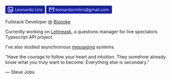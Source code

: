 [<img src="https://github.com/leonardormlins/leonardormlins/blob/main/Linkedin.png" alt="drawing" height="25"/>](https://www.linkedin.com/in/leonardormlins/)
[<img src="https://github.com/leonardormlins/leonardormlins/blob/main/Email.png" alt="drawing" height="25"/>](mailto:leonardormlins@gmail.com)

Fullstack Developer @ [Bizpoke](http://bizpoke.com.br/)

Currently working on [Letmeask](https://github.com/leonardormlins/letmeask), a questions manager for live spectators Typescript API project.

I've also studied asynchronous [messaging](https://github.com/leonardormlins/rabbitmq-lab) systems.

“Have the courage to follow your heart and intuition. They somehow already know what you truly want to become. Everything else is secondary.”

― Steve Jobs
